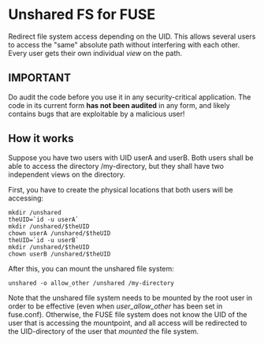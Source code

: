 Unshared FS for FUSE
====================

Redirect file system access depending on the UID.  This allows several users to
access the "same" absolute path without interfering with each other.  Every
user gets their own individual *view* on the path.


IMPORTANT
---------

Do audit the code before you use it in any security-critical application.  The
code in its current form **has not been audited** in any form, and likely contains
bugs that are exploitable by a malicious user!


How it works
------------

Suppose you have two users with UID userA and userB.  Both users shall be able to
access the directory /my-directory, but they shall have two independent views
on the directory.

First, you have to create the physical locations that both users will be accessing:

```
mkdir /unshared
theUID=`id -u userA`
mkdir /unshared/$theUID
chown userA /unshared/$theUID
theUID=`id -u userB`
mkdir /unshared/$theUID
chown userB /unshared/$theUID
```

After this, you can mount the unshared file system:

```
unshared -o allow_other /unshared /my-directory
```

Note that the unshared file system needs to be mounted by the root user in
order to be effective (even when *user_allow_other* has been set in fuse.conf).
Otherwise, the FUSE file system does not know the UID of the user that is
accessing the mountpoint, and all access will be redirected to the
UID-directory of the user that *mounted* the file system.

